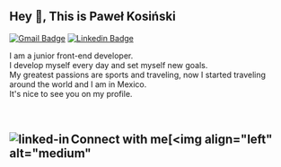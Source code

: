 ## Hey 👋, This is Paweł Kosiński
[![Gmail Badge](https://img.shields.io/badge/-kosinskipawel898@gmail.com-c14438?style=flat&logo=Gmail&logoColor=white&link=mailto:kosinskipawel898@gmail.com)](mailto:kosinskipawel898@gmail.com) 
[![Linkedin Badge](https://img.shields.io/badge/-pawelkosinski-0072b1?style=flat&logo=Linkedin&logoColor=white&link=https://www.linkedin.com/in/pawelkosinski/)](https://www.linkedin.com/in/pawelkosinski/) <p align='left'>
I am a junior front-end developer.<br>
I develop myself every day and set myself new goals.<br>
My greatest passions are sports and traveling, now I started traveling around the world and I am in Mexico.<br>
It's nice to see you on my profile.</p><br>

## Connect with me[<img align="left" alt="linked-in" src="https://img.shields.io/badge/linkedin-%230077B5.svg?&style=for-the-badge&logo=linkedin&logoColor=white" />](https://www.linkedin.com/in/pawelkosinski/)[<img align="left" alt="medium" 

